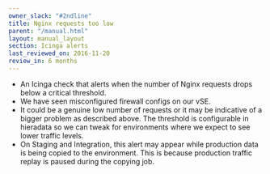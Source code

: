 ```yaml
---
owner_slack: "#2ndline"
title: Nginx requests too low
parent: "/manual.html"
layout: manual_layout
section: Icinga alerts
last_reviewed_on: 2016-11-20
review_in: 6 months
---
```


-   An Icinga check that alerts when the number of Nginx requests drops
    below a critical threshold.
-   We have seen misconfigured firewall configs on our vSE.
-   It could be a genuine low number of requests or it may be indicative
    of a bigger problem as described above. The threshold is
    configurable in hieradata so we can tweak for environments where we
    expect to see lower traffic levels.
-   On Staging and Integration, this alert may appear while production
    data is being copied to the environment. This is because production
    traffic replay is paused during the copying job.
